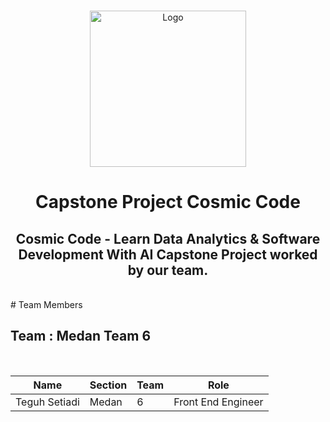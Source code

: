 <br />
<p align="center">
  <a href="https://static.vecteezy.com/system/resources/previews/008/362/666/non_2x/the-letter-c-logo-that-makes-up-the-cosmic-planet-vector.jpg">
    <img src="[logorevoU.png](https://static.vecteezy.com/system/resources/previews/008/362/666/non_2x/the-letter-c-logo-that-makes-up-the-cosmic-planet-vector.jpg)" width='250dp' alt="Logo" >
  </a>

  <h1 align="center">Capstone Project Cosmic Code</h1>
  <h2 align="center">
  Cosmic Code - Learn Data Analytics & Software Development With AI Capstone Project worked by our team.</h2> 
</p>
<br>
# Team Members

## Team  : Medan Team 6

<br>

| Name                            | Section     | Team        | Role                      |
| -----------------------------   | ----------- | ----------- | --------------------------|
| Teguh Setiadi                   | Medan       | 6           | Front End Engineer        |




<br>
